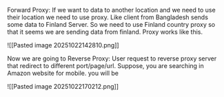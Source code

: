 Forward Proxy: If we want to data to another location and we need to use their location we need to use proxy. Like client from Bangladesh sends some data to Finland Server. So we need to use Finland country proxy so that it seems we are sending data from finland. Proxy works like this.




![[Pasted image 20251022142810.png]]



Now we are going to Reverse Proxy:
User request to reverse proxy server that redirect to different port/page/url. Suppose, you are searching in Amazon website for mobile. you will be 



![[Pasted image 20251022170212.png]]